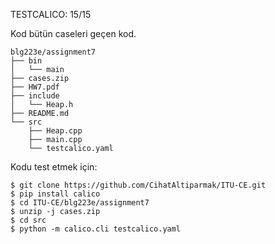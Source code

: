 TESTCALICO: 15/15

Kod bütün caseleri geçen kod.

```
blg223e/assignment7
├── bin
│   └── main
├── cases.zip
├── HW7.pdf
├── include
│   └── Heap.h
├── README.md
└── src
    ├── Heap.cpp
    ├── main.cpp
    └── testcalico.yaml
```

Kodu test etmek için:

```shell
$ git clone https://github.com/CihatAltiparmak/ITU-CE.git
$ pip install calico
$ cd ITU-CE/blg223e/assignment7
$ unzip -j cases.zip
$ cd src
$ python -m calico.cli testcalico.yaml
```
